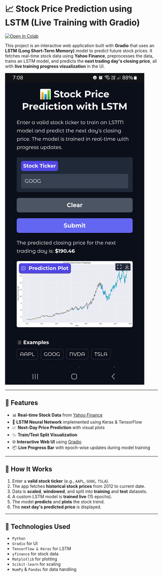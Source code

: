 # 📈 Stock Price Prediction using LSTM (Live Training with Gradio)

[![Open In Colab](https://colab.research.google.com/assets/colab-badge.svg)](https://colab.research.google.com/drive/1sjMf5GuWB1-SaEMxHTW4zse-wYVE60DF?usp=sharing)

This project is an interactive web application built with **Gradio** that uses an **LSTM (Long Short-Term Memory)** model to predict future stock prices. It fetches real-time stock data using **Yahoo Finance**, preprocesses the data, trains an LSTM model, and predicts the **next trading day's closing price**, all with **live training progress visualization** in the UI.

![Gradio Screenshot](screenshot.jpg)

---

## 🚀 Features

- 📊 **Real-time Stock Data** from [Yahoo Finance](https://finance.yahoo.com/)
- 🤖 **LSTM Neural Network** implemented using Keras & TensorFlow
- 📈 **Next-Day Price Prediction** with visual plots
- 📉 **Train/Test Split Visualization**
- 🌐 **Interactive Web UI** using [Gradio](https://gradio.app/)
- 📦 **Live Progress Bar** with epoch-wise updates during model training

---

## 🔧 How It Works

1. Enter a **valid stock ticker** (e.g., `AAPL`, `GOOG`, `TSLA`).
2. The app fetches **historical stock prices** from 2012 to current date.
3. Data is **scaled**, **windowed**, and split into **training** and **test** datasets.
4. A custom LSTM model is **trained live** (15 epochs).
5. The model **predicts** and **plots** the stock trend.
6. The **next day's predicted price** is displayed.

---

## 🧠 Technologies Used

- `Python`
- `Gradio` for UI
- `TensorFlow & Keras` for LSTM
- `yfinance` for stock data
- `Matplotlib` for plotting
- `Scikit-learn` for scaling
- `NumPy` & `Pandas` for data handling
